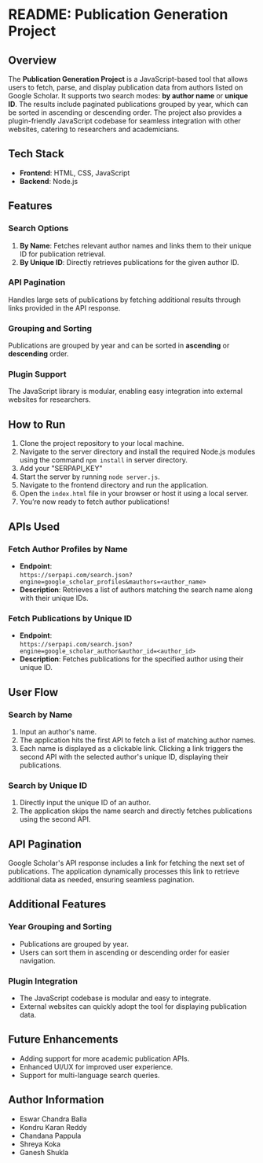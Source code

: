 # README: Publication Generation Project

## Overview

The **Publication Generation Project** is a JavaScript-based tool that allows users to fetch, parse, and display publication data from authors listed on Google Scholar. It supports two search modes: **by author name** or **unique ID**. The results include paginated publications grouped by year, which can be sorted in ascending or descending order. The project also provides a plugin-friendly JavaScript codebase for seamless integration with other websites, catering to researchers and academicians.

## Tech Stack

- **Frontend**: HTML, CSS, JavaScript
- **Backend**: Node.js

## Features

### Search Options

1. **By Name**: Fetches relevant author names and links them to their unique ID for publication retrieval.
2. **By Unique ID**: Directly retrieves publications for the given author ID.

### API Pagination

Handles large sets of publications by fetching additional results through links provided in the API response.

### Grouping and Sorting

Publications are grouped by year and can be sorted in **ascending** or **descending** order.

### Plugin Support

The JavaScript library is modular, enabling easy integration into external websites for researchers.

## How to Run

1. Clone the project repository to your local machine.
2. Navigate to the server directory and install the required Node.js modules using the command `npm install` in server directory.
3. Add your "SERPAPI_KEY"
4. Start the server by running `node server.js`.
5. Navigate to the frontend directory and run the application.
6. Open the `index.html` file in your browser or host it using a local server.
7. You’re now ready to fetch author publications!

## APIs Used

### Fetch Author Profiles by Name

- **Endpoint**:  
  `https://serpapi.com/search.json?engine=google_scholar_profiles&mauthors=<author_name>`
- **Description**: Retrieves a list of authors matching the search name along with their unique IDs.

### Fetch Publications by Unique ID

- **Endpoint**:  
  `https://serpapi.com/search.json?engine=google_scholar_author&author_id=<author_id>`
- **Description**: Fetches publications for the specified author using their unique ID.

## User Flow

### Search by Name

1. Input an author's name.
2. The application hits the first API to fetch a list of matching author names.
3. Each name is displayed as a clickable link. Clicking a link triggers the second API with the selected author's unique ID, displaying their publications.

### Search by Unique ID

1. Directly input the unique ID of an author.
2. The application skips the name search and directly fetches publications using the second API.

## API Pagination

Google Scholar's API response includes a link for fetching the next set of publications. The application dynamically processes this link to retrieve additional data as needed, ensuring seamless pagination.

## Additional Features

### Year Grouping and Sorting

- Publications are grouped by year.
- Users can sort them in ascending or descending order for easier navigation.

### Plugin Integration

- The JavaScript codebase is modular and easy to integrate.
- External websites can quickly adopt the tool for displaying publication data.

## Future Enhancements

- Adding support for more academic publication APIs.
- Enhanced UI/UX for improved user experience.
- Support for multi-language search queries.

## Author Information

- Eswar Chandra Balla
- Kondru Karan Reddy
- Chandana Pappula
- Shreya Koka
- Ganesh Shukla

